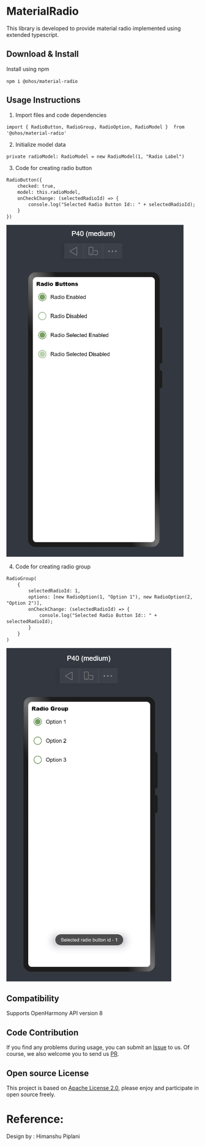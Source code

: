 # MaterialRadio

This library is developed to provide material radio implemented using extended typescript.

## Download & Install

Install using npm

```npm i @ohos/material-radio```

## Usage Instructions

1. Import files and code dependencies

```ets
import { RadioButton, RadioGroup, RadioOption, RadioModel }  from '@ohos/material-radio'
```

2. Initialize model data

```
private radioModel: RadioModel = new RadioModel(1, "Radio Label")
```

3. Code for creating radio button

```
RadioButton({
    checked: true,
    model: this.radioModel,
    onCheckChange: (selectedRadioId) => {
        console.log("Selected Radio Button Id:: " + selectedRadioId);
    }
})
```

![Radio_Buttons.png](screenshots/Radio%20Buttons.png)

4. Code for creating radio group

```
RadioGroup(
    {
        selectedRadioId: 1,
        options: [new RadioOption(1, "Option 1"), new RadioOption(2, "Option 2")],
        onCheckChange: (selectedRadioId) => {
            console.log("Selected Radio Button Id:: " + selectedRadioId);
        }
    }
)
```

![Radio_Group.png](screenshots/Radio%20Group.png)

## Compatibility
Supports OpenHarmony API version 8

## Code Contribution
If you find any problems during usage, you can submit an [Issue](https://github.com/Applib-OpenHarmony/Meterial-Components-Radio/issues) to us. Of course, we also welcome you to send us [PR](https://github.com/Applib-OpenHarmony/Meterial-Components-Radio/pulls).

## Open source License
This project is based on [Apache License 2.0](https://github.com/Applib-OpenHarmony/Meterial-Components-Radio/blob/main/LICENSE.txt), please enjoy and participate in open source freely.

# Reference:

Design by : Himanshu Piplani
